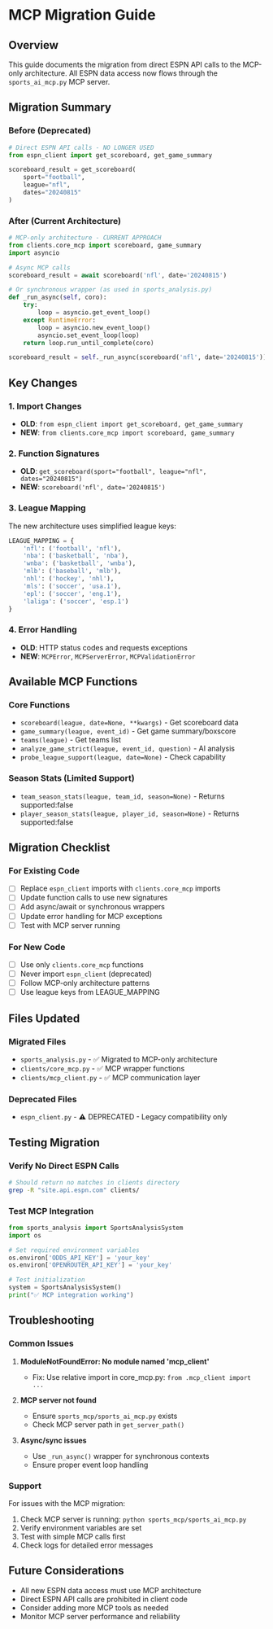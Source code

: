 # MCP Migration Guide

## Overview

This guide documents the migration from direct ESPN API calls to the MCP-only architecture. All ESPN data access now flows through the `sports_ai_mcp.py` MCP server.

## Migration Summary

### Before (Deprecated)
```python
# Direct ESPN API calls - NO LONGER USED
from espn_client import get_scoreboard, get_game_summary

scoreboard_result = get_scoreboard(
    sport="football",
    league="nfl",
    dates="20240815"
)
```

### After (Current Architecture)
```python
# MCP-only architecture - CURRENT APPROACH
from clients.core_mcp import scoreboard, game_summary
import asyncio

# Async MCP calls
scoreboard_result = await scoreboard('nfl', date='20240815')

# Or synchronous wrapper (as used in sports_analysis.py)
def _run_async(self, coro):
    try:
        loop = asyncio.get_event_loop()
    except RuntimeError:
        loop = asyncio.new_event_loop()
        asyncio.set_event_loop(loop)
    return loop.run_until_complete(coro)

scoreboard_result = self._run_async(scoreboard('nfl', date='20240815'))
```

## Key Changes

### 1. Import Changes
- **OLD**: `from espn_client import get_scoreboard, get_game_summary`
- **NEW**: `from clients.core_mcp import scoreboard, game_summary`

### 2. Function Signatures
- **OLD**: `get_scoreboard(sport="football", league="nfl", dates="20240815")`
- **NEW**: `scoreboard('nfl', date='20240815')`

### 3. League Mapping
The new architecture uses simplified league keys:
```python
LEAGUE_MAPPING = {
    'nfl': ('football', 'nfl'),
    'nba': ('basketball', 'nba'),
    'wnba': ('basketball', 'wnba'),
    'mlb': ('baseball', 'mlb'),
    'nhl': ('hockey', 'nhl'),
    'mls': ('soccer', 'usa.1'),
    'epl': ('soccer', 'eng.1'),
    'laliga': ('soccer', 'esp.1')
}
```

### 4. Error Handling
- **OLD**: HTTP status codes and requests exceptions
- **NEW**: `MCPError`, `MCPServerError`, `MCPValidationError`

## Available MCP Functions

### Core Functions
- `scoreboard(league, date=None, **kwargs)` - Get scoreboard data
- `game_summary(league, event_id)` - Get game summary/boxscore
- `teams(league)` - Get teams list
- `analyze_game_strict(league, event_id, question)` - AI analysis
- `probe_league_support(league, date=None)` - Check capability

### Season Stats (Limited Support)
- `team_season_stats(league, team_id, season=None)` - Returns supported:false
- `player_season_stats(league, player_id, season=None)` - Returns supported:false

## Migration Checklist

### For Existing Code
- [ ] Replace `espn_client` imports with `clients.core_mcp` imports
- [ ] Update function calls to use new signatures
- [ ] Add async/await or synchronous wrappers
- [ ] Update error handling for MCP exceptions
- [ ] Test with MCP server running

### For New Code
- [ ] Use only `clients.core_mcp` functions
- [ ] Never import `espn_client` (deprecated)
- [ ] Follow MCP-only architecture patterns
- [ ] Use league keys from LEAGUE_MAPPING

## Files Updated

### Migrated Files
- `sports_analysis.py` - ✅ Migrated to MCP-only architecture
- `clients/core_mcp.py` - ✅ MCP wrapper functions
- `clients/mcp_client.py` - ✅ MCP communication layer

### Deprecated Files
- `espn_client.py` - ⚠️ DEPRECATED - Legacy compatibility only

## Testing Migration

### Verify No Direct ESPN Calls
```bash
# Should return no matches in clients directory
grep -R "site.api.espn.com" clients/
```

### Test MCP Integration
```python
from sports_analysis import SportsAnalysisSystem
import os

# Set required environment variables
os.environ['ODDS_API_KEY'] = 'your_key'
os.environ['OPENROUTER_API_KEY'] = 'your_key'

# Test initialization
system = SportsAnalysisSystem()
print("✅ MCP integration working")
```

## Troubleshooting

### Common Issues

1. **ModuleNotFoundError: No module named 'mcp_client'**
   - Fix: Use relative import in core_mcp.py: `from .mcp_client import ...`

2. **MCP server not found**
   - Ensure `sports_mcp/sports_ai_mcp.py` exists
   - Check MCP server path in `get_server_path()`

3. **Async/sync issues**
   - Use `_run_async()` wrapper for synchronous contexts
   - Ensure proper event loop handling

### Support

For issues with the MCP migration:
1. Check MCP server is running: `python sports_mcp/sports_ai_mcp.py`
2. Verify environment variables are set
3. Test with simple MCP calls first
4. Check logs for detailed error messages

## Future Considerations

- All new ESPN data access must use MCP architecture
- Direct ESPN API calls are prohibited in client code
- Consider adding more MCP tools as needed
- Monitor MCP server performance and reliability